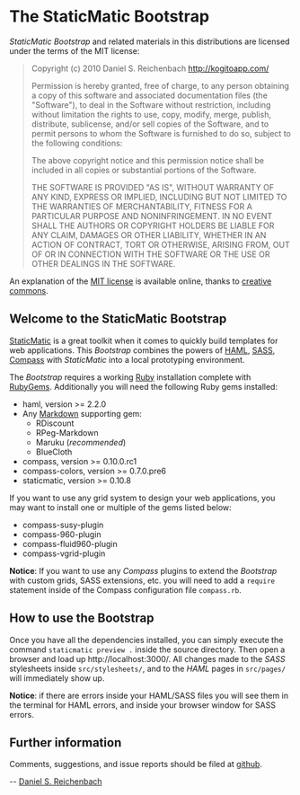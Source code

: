 # The StaticMatic Bootstrap

*StaticMatic Bootstrap* and related materials in this distributions are licensed
under the terms of the MIT license:

> Copyright (c) 2010 Daniel S. Reichenbach <http://kogitoapp.com/>
>
> Permission is hereby granted, free of charge, to any person obtaining a copy
> of this software and associated documentation files (the "Software"), to deal
> in the Software without restriction, including without limitation the rights
> to use, copy, modify, merge, publish, distribute, sublicense, and/or sell
> copies of the Software, and to permit persons to whom the Software is
> furnished to do so, subject to the following conditions:
>
> The above copyright notice and this permission notice shall be included in
> all copies or substantial portions of the Software.
>
> THE SOFTWARE IS PROVIDED "AS IS", WITHOUT WARRANTY OF ANY KIND, EXPRESS OR
> IMPLIED, INCLUDING BUT NOT LIMITED TO THE WARRANTIES OF MERCHANTABILITY,
> FITNESS FOR A PARTICULAR PURPOSE AND NONINFRINGEMENT. IN NO EVENT SHALL THE
> AUTHORS OR COPYRIGHT HOLDERS BE LIABLE FOR ANY CLAIM, DAMAGES OR OTHER
> LIABILITY, WHETHER IN AN ACTION OF CONTRACT, TORT OR OTHERWISE, ARISING FROM,
> OUT OF OR IN CONNECTION WITH THE SOFTWARE OR THE USE OR OTHER DEALINGS IN
> THE SOFTWARE.

An explanation of the [MIT license](http://creativecommons.org/licenses/MIT/)
is available online, thanks to [creative commons](http://creativecommons.org).

## Welcome to the StaticMatic Bootstrap

[StaticMatic](http://www.staticmatic.net) is a great toolkit when it comes to
quickly build templates for web applications.  This *Bootstrap* combines the
powers of [HAML](http://haml-lang.com), [SASS](http://sass-lang.com),
[Compass](http://compass-style.org) with *StaticMatic* into a local prototyping
environment.

The *Bootstrap* requires a working [Ruby](http://ruby-lang.com) installation
complete with [RubyGems](http://rubygems.org).  Additionally you will need the
following Ruby gems installed:

 * haml, version >= 2.2.0
 * Any [Markdown](http://daringfireball.net/projects/markdown) supporting gem:
   * RDiscount
   * RPeg-Markdown
   * Maruku (*recommended*)
   * BlueCloth
 * compass, version >= 0.10.0.rc1
 * compass-colors, version >= 0.7.0.pre6
 * staticmatic, version >= 0.10.8

If you want to use any grid system to design your web applications, you may
want to install one or multiple of the gems listed below:

 * compass-susy-plugin
 * compass-960-plugin
 * compass-fluid960-plugin
 * compass-vgrid-plugin

**Notice**: If you want to use any *Compass* plugins to extend the *Bootstrap*
with custom grids, SASS extensions, etc. you will need to add a `require`
statement inside of the Compass configuration file `compass.rb`.

## How to use the Bootstrap

Once you have all the dependencies installed, you can simply execute the
command `staticmatic preview .` inside the source directory.  Then open
a browser and load up http://localhost:3000/.  All changes made to the
*SASS* stylesheets inside `src/stylesheets/`, and to the *HAML* pages in
`src/pages/` will immediately show up.

**Notice**: if there are errors inside your HAML/SASS files you will see
them in the terminal for HAML errors, and inside your browser window for SASS
errors.

## Further information

Comments, suggestions, and issue reports should be filed at [github](http://github.com/).

 -- [Daniel S. Reichenbach](mailto:daniel.s.reichenbach@mac.com?subject=StaticMatic)

